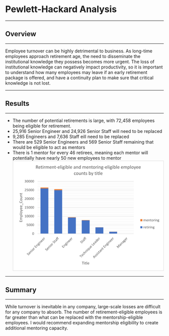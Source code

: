 # Pewlett-Hackard Analysis

---
## Overview

---
Employee turnover can be highly detrimental to business. As long-time employees approach retirement age, the need to disseminate the institutional knowledge they possess becomes more urgent. The loss of institutional knowledge can negatively impact productivity, so it is important to understand how many employees may leave if an early retirement package is offered, and have a continuity plan to make sure that critical knowledge is not lost.


---
## Results

---
* The number of potential retirements is large, with 72,458 employees being eligible for retirement.
*  25,916 Senior Engineer and 24,926 Senior Staff will need to be replaced
* 9,285 Engineers and 7,636 Staff eill need to be replaced
* There are 529 Senior Engineers and 569 Senior Staff remaining that would be eligible to act as mentors
* There is 1 mentor for every 46 retirees, meaning each mentor will potentially have nearly 50 new employees to mentor
![Mentor-retiree grpaph](https://github.com/jaime-mclean/Pewlett-Hackard-Analysis/blob/main/Graph.png)
---
## Summary

---
While turnover is inevitable in any company, large-scale losses are difficult for any company to absorb. The number of retirement-eligible employees is far greater than what can be replaced with the mentorship-eligible employees. I would recommend expanding mentorship eligibility to create additional mentoring capacity.
